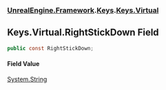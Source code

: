 ### [UnrealEngine.Framework](./UnrealEngine-Framework.md 'UnrealEngine.Framework').[Keys](./Keys.md 'UnrealEngine.Framework.Keys').[Keys.Virtual](./Keys-Virtual.md 'UnrealEngine.Framework.Keys.Virtual')
## Keys.Virtual.RightStickDown Field
  
```csharp
public const RightStickDown;
```
#### Field Value
[System.String](https://docs.microsoft.com/en-us/dotnet/api/System.String 'System.String')  
